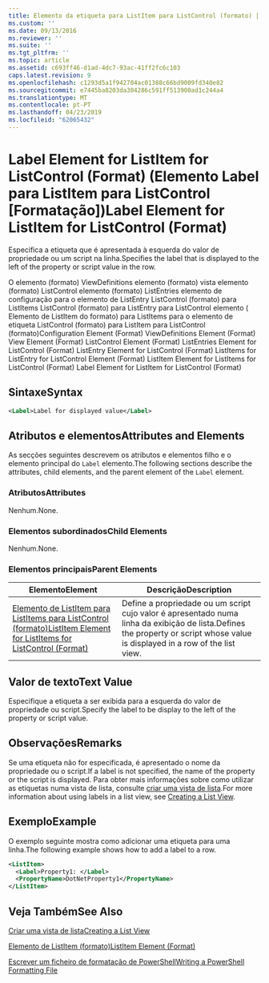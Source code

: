 ```yaml
---
title: Elemento da etiqueta para ListItem para ListControl (formato) | Documentos da Microsoft
ms.custom: ''
ms.date: 09/13/2016
ms.reviewer: ''
ms.suite: ''
ms.tgt_pltfrm: ''
ms.topic: article
ms.assetid: c693ff46-d1ad-4dc7-93ac-41ff2fc6c103
caps.latest.revision: 9
ms.openlocfilehash: c1293d5a1f942704ac01388c66bd9009fd340e82
ms.sourcegitcommit: e7445ba8203da304286c591ff513900ad1c244a4
ms.translationtype: MT
ms.contentlocale: pt-PT
ms.lasthandoff: 04/23/2019
ms.locfileid: "62065432"
---
```

# <a name="label-element-for-listitem-for-listcontrol-format"></a><span data-ttu-id="d4085-102">Label Element for ListItem for ListControl (Format) (Elemento Label para ListItem para ListControl [Formatação])</span><span class="sxs-lookup"><span data-stu-id="d4085-102">Label Element for ListItem for ListControl (Format)</span></span>

<span data-ttu-id="d4085-103">Especifica a etiqueta que é apresentada à esquerda do valor de propriedade ou um script na linha.</span><span class="sxs-lookup"><span data-stu-id="d4085-103">Specifies the label that is displayed to the left of the property or script value in the row.</span></span>

<span data-ttu-id="d4085-104">O elemento (formato) ViewDefinitions elemento (formato) vista elemento (formato) ListControl elemento (formato) ListEntries elemento de configuração para o elemento de ListEntry ListControl (formato) para ListItems ListControl (formato) para ListEntry para ListControl elemento ( Elemento de ListItem do formato) para ListItems para o elemento de etiqueta ListControl (formato) para ListItem para ListControl (formato)</span><span class="sxs-lookup"><span data-stu-id="d4085-104">Configuration Element (Format) ViewDefinitions Element (Format) View Element (Format) ListControl Element (Format) ListEntries Element for ListControl (Format) ListEntry Element for ListControl (Format) ListItems for ListEntry for ListControl Element (Format) ListItem Element for ListItems for ListControl (Format) Label Element for ListItem for ListControl (Format)</span></span>

## <a name="syntax"></a><span data-ttu-id="d4085-105">Sintaxe</span><span class="sxs-lookup"><span data-stu-id="d4085-105">Syntax</span></span>

```xml
<Label>Label for displayed value</Label>
```

## <a name="attributes-and-elements"></a><span data-ttu-id="d4085-106">Atributos e elementos</span><span class="sxs-lookup"><span data-stu-id="d4085-106">Attributes and Elements</span></span>

<span data-ttu-id="d4085-107">As secções seguintes descrevem os atributos e elementos filho e o elemento principal do `Label` elemento.</span><span class="sxs-lookup"><span data-stu-id="d4085-107">The following sections describe the attributes, child elements, and the parent element of the `Label` element.</span></span>

### <a name="attributes"></a><span data-ttu-id="d4085-108">Atributos</span><span class="sxs-lookup"><span data-stu-id="d4085-108">Attributes</span></span>

<span data-ttu-id="d4085-109">Nenhum.</span><span class="sxs-lookup"><span data-stu-id="d4085-109">None.</span></span>

### <a name="child-elements"></a><span data-ttu-id="d4085-110">Elementos subordinados</span><span class="sxs-lookup"><span data-stu-id="d4085-110">Child Elements</span></span>

<span data-ttu-id="d4085-111">Nenhum.</span><span class="sxs-lookup"><span data-stu-id="d4085-111">None.</span></span>

### <a name="parent-elements"></a><span data-ttu-id="d4085-112">Elementos principais</span><span class="sxs-lookup"><span data-stu-id="d4085-112">Parent Elements</span></span>

|<span data-ttu-id="d4085-113">Elemento</span><span class="sxs-lookup"><span data-stu-id="d4085-113">Element</span></span>|<span data-ttu-id="d4085-114">Descrição</span><span class="sxs-lookup"><span data-stu-id="d4085-114">Description</span></span>|
|-------------|-----------------|
|[<span data-ttu-id="d4085-115">Elemento de ListItem para ListItems para ListControl (formato)</span><span class="sxs-lookup"><span data-stu-id="d4085-115">ListItem Element for ListItems for ListControl (Format)</span></span>](./listitem-element-for-listitems-for-listcontrol-format.md)|<span data-ttu-id="d4085-116">Define a propriedade ou um script cujo valor é apresentado numa linha da exibição de lista.</span><span class="sxs-lookup"><span data-stu-id="d4085-116">Defines the property or script whose value is displayed in a row of the list view.</span></span>|

## <a name="text-value"></a><span data-ttu-id="d4085-117">Valor de texto</span><span class="sxs-lookup"><span data-stu-id="d4085-117">Text Value</span></span>

<span data-ttu-id="d4085-118">Especifique a etiqueta a ser exibida para a esquerda do valor de propriedade ou script.</span><span class="sxs-lookup"><span data-stu-id="d4085-118">Specify the label to be display to the left of the property or script value.</span></span>

## <a name="remarks"></a><span data-ttu-id="d4085-119">Observações</span><span class="sxs-lookup"><span data-stu-id="d4085-119">Remarks</span></span>

<span data-ttu-id="d4085-120">Se uma etiqueta não for especificada, é apresentado o nome da propriedade ou o script.</span><span class="sxs-lookup"><span data-stu-id="d4085-120">If a label is not specified, the name of the property or the script is displayed.</span></span> <span data-ttu-id="d4085-121">Para obter mais informações sobre como utilizar as etiquetas numa vista de lista, consulte [criar uma vista de lista](./creating-a-list-view.md).</span><span class="sxs-lookup"><span data-stu-id="d4085-121">For more information about using labels in a list view, see [Creating a List View](./creating-a-list-view.md).</span></span>

## <a name="example"></a><span data-ttu-id="d4085-122">Exemplo</span><span class="sxs-lookup"><span data-stu-id="d4085-122">Example</span></span>

<span data-ttu-id="d4085-123">O exemplo seguinte mostra como adicionar uma etiqueta para uma linha.</span><span class="sxs-lookup"><span data-stu-id="d4085-123">The following example shows how to add a label to a row.</span></span>

```xml
<ListItem>
  <Label>Property1: </Label>
  <PropertyName>DotNetProperty1</PropertyName>
</ListItem>

```

## <a name="see-also"></a><span data-ttu-id="d4085-124">Veja Também</span><span class="sxs-lookup"><span data-stu-id="d4085-124">See Also</span></span>

[<span data-ttu-id="d4085-125">Criar uma vista de lista</span><span class="sxs-lookup"><span data-stu-id="d4085-125">Creating a List View</span></span>](./creating-a-list-view.md)

[<span data-ttu-id="d4085-126">Elemento de ListItem (formato)</span><span class="sxs-lookup"><span data-stu-id="d4085-126">ListItem Element (Format)</span></span>](./listitem-element-for-listitems-for-listcontrol-format.md)

[<span data-ttu-id="d4085-127">Escrever um ficheiro de formatação de PowerShell</span><span class="sxs-lookup"><span data-stu-id="d4085-127">Writing a PowerShell Formatting File</span></span>](./writing-a-powershell-formatting-file.md)
